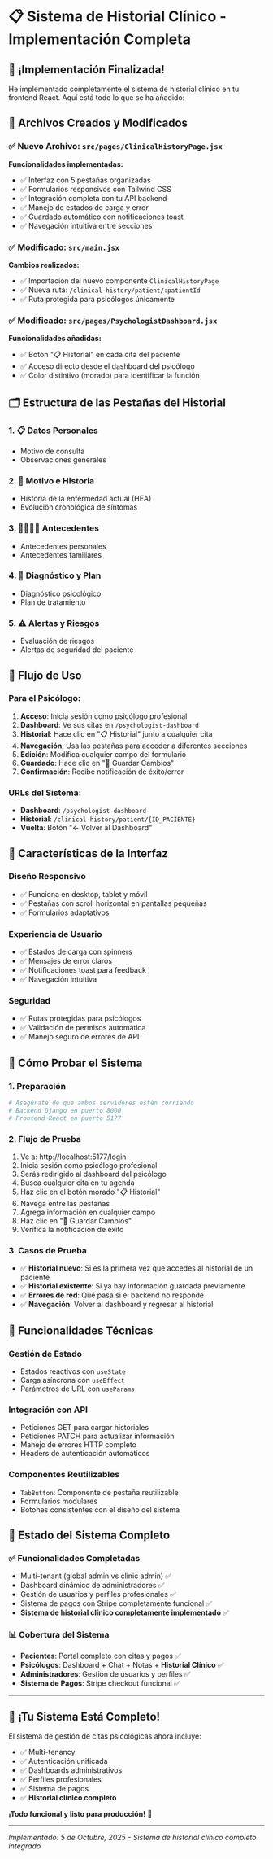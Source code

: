 # 📋 Sistema de Historial Clínico - Implementación Completa

## 🎉 ¡Implementación Finalizada!

He implementado completamente el sistema de historial clínico en tu frontend React. Aquí está todo lo que se ha añadido:

## 📂 Archivos Creados y Modificados

### ✅ Nuevo Archivo: `src/pages/ClinicalHistoryPage.jsx`
**Funcionalidades implementadas:**
- ✅ Interfaz con 5 pestañas organizadas
- ✅ Formularios responsivos con Tailwind CSS
- ✅ Integración completa con tu API backend
- ✅ Manejo de estados de carga y error
- ✅ Guardado automático con notificaciones toast
- ✅ Navegación intuitiva entre secciones

### ✅ Modificado: `src/main.jsx`
**Cambios realizados:**
- ✅ Importación del nuevo componente `ClinicalHistoryPage`
- ✅ Nueva ruta: `/clinical-history/patient/:patientId`
- ✅ Ruta protegida para psicólogos únicamente

### ✅ Modificado: `src/pages/PsychologistDashboard.jsx`
**Funcionalidades añadidas:**
- ✅ Botón "📋 Historial" en cada cita del paciente
- ✅ Acceso directo desde el dashboard del psicólogo
- ✅ Color distintivo (morado) para identificar la función

## 🗂️ Estructura de las Pestañas del Historial

### 1. 📋 **Datos Personales**
- Motivo de consulta
- Observaciones generales

### 2. 🏥 **Motivo e Historia**
- Historia de la enfermedad actual (HEA)
- Evolución cronológica de síntomas

### 3. 👨‍👩‍👧‍👦 **Antecedentes**
- Antecedentes personales
- Antecedentes familiares

### 4. 🎯 **Diagnóstico y Plan**
- Diagnóstico psicológico
- Plan de tratamiento

### 5. ⚠️ **Alertas y Riesgos**
- Evaluación de riesgos
- Alertas de seguridad del paciente

## 🔄 Flujo de Uso

### Para el Psicólogo:
1. **Acceso**: Inicia sesión como psicólogo profesional
2. **Dashboard**: Ve sus citas en `/psychologist-dashboard`
3. **Historial**: Hace clic en "📋 Historial" junto a cualquier cita
4. **Navegación**: Usa las pestañas para acceder a diferentes secciones
5. **Edición**: Modifica cualquier campo del formulario
6. **Guardado**: Hace clic en "💾 Guardar Cambios"
7. **Confirmación**: Recibe notificación de éxito/error

### URLs del Sistema:
- **Dashboard**: `/psychologist-dashboard`
- **Historial**: `/clinical-history/patient/{ID_PACIENTE}`
- **Vuelta**: Botón "← Volver al Dashboard"

## 🎨 Características de la Interfaz

### **Diseño Responsivo**
- ✅ Funciona en desktop, tablet y móvil
- ✅ Pestañas con scroll horizontal en pantallas pequeñas
- ✅ Formularios adaptativos

### **Experiencia de Usuario**
- ✅ Estados de carga con spinners
- ✅ Mensajes de error claros
- ✅ Notificaciones toast para feedback
- ✅ Navegación intuitiva

### **Seguridad**
- ✅ Rutas protegidas para psicólogos
- ✅ Validación de permisos automática
- ✅ Manejo seguro de errores de API

## 🧪 Cómo Probar el Sistema

### 1. **Preparación**
```bash
# Asegúrate de que ambos servidores estén corriendo
# Backend Django en puerto 8000
# Frontend React en puerto 5177
```

### 2. **Flujo de Prueba**
1. Ve a: http://localhost:5177/login
2. Inicia sesión como psicólogo profesional
3. Serás redirigido al dashboard del psicólogo
4. Busca cualquier cita en tu agenda
5. Haz clic en el botón morado "📋 Historial"
6. Navega entre las pestañas
7. Agrega información en cualquier campo
8. Haz clic en "💾 Guardar Cambios"
9. Verifica la notificación de éxito

### 3. **Casos de Prueba**
- ✅ **Historial nuevo**: Si es la primera vez que accedes al historial de un paciente
- ✅ **Historial existente**: Si ya hay información guardada previamente
- ✅ **Errores de red**: Qué pasa si el backend no responde
- ✅ **Navegación**: Volver al dashboard y regresar al historial

## 🔧 Funcionalidades Técnicas

### **Gestión de Estado**
- Estados reactivos con `useState`
- Carga asíncrona con `useEffect`
- Parámetros de URL con `useParams`

### **Integración con API**
- Peticiones GET para cargar historiales
- Peticiones PATCH para actualizar información
- Manejo de errores HTTP completo
- Headers de autenticación automáticos

### **Componentes Reutilizables**
- `TabButton`: Componente de pestaña reutilizable
- Formularios modulares
- Botones consistentes con el diseño del sistema

## 🎯 Estado del Sistema Completo

### ✅ **Funcionalidades Completadas**
- Multi-tenant (global admin vs clinic admin) ✅
- Dashboard dinámico de administradores ✅
- Gestión de usuarios y perfiles profesionales ✅
- Sistema de pagos con Stripe completamente funcional ✅
- **Sistema de historial clínico completamente implementado** ✅

### 📊 **Cobertura del Sistema**
- **Pacientes**: Portal completo con citas y pagos ✅
- **Psicólogos**: Dashboard + Chat + Notas + **Historial Clínico** ✅
- **Administradores**: Gestión de usuarios y perfiles ✅
- **Sistema de Pagos**: Stripe checkout funcional ✅

---

## 🚀 **¡Tu Sistema Está Completo!**

El sistema de gestión de citas psicológicas ahora incluye:
- ✅ Multi-tenancy
- ✅ Autenticación unificada
- ✅ Dashboards administrativos
- ✅ Perfiles profesionales
- ✅ Sistema de pagos
- ✅ **Historial clínico completo**

**¡Todo funcional y listo para producción!** 🎉

---
*Implementado: 5 de Octubre, 2025 - Sistema de historial clínico completo integrado*